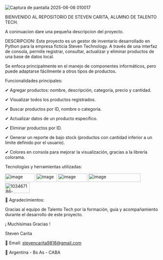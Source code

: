 ![Captura de pantalla 2025-06-06 010017](https://github.com/user-attachments/assets/a462f8f4-fb2e-4390-98e4-06f9130313a1)

BIENVENIDO AL REPOSITORIO DE STEVEN CARITA, ALUMNO DE TALENTO TECH.

A coninuacion dare una pequeña descripcion del proyecto.

DESCRIPCION: Este proyecto es un gestor de inventario desarrollado en Python para la empresa ficticia Steven Technology. A través de una interfaz de consola, permite registrar, consultar, actualizar y eliminar productos de una base de datos local.

Se enfoca principalmente en el manejo de componentes informáticos, pero puede adaptarse fácilmente a otros tipos de productos.



Funcionalidades principales:

✔ Agregar productos: nombre, descripción, categoría, precio y cantidad.

✔ Visualizar todos los productos registrados.

✔ Buscar productos por ID, nombre o categoría.

✔ Actualizar datos de un producto específico.

✔ Eliminar productos por ID.

✔ Generar un reporte de bajo stock (productos con cantidad inferior a un límite definido por el usuario).

✔ Colores en consola para mejorar la visualización, gracias a la librería colorama.



Tecnologías y herramientas utilizadas:

<img width="98" height="28" alt="image" src="https://github.com/user-attachments/assets/f6fcb404-85a1-4253-9836-1cf74c826151" />  <img width="68" height="28" alt="image" src="https://github.com/user-attachments/assets/5115d095-4272-4d76-baae-d7c52dd19d73" />  <img width="96" height="28" alt="image" src="https://github.com/user-attachments/assets/ee12c7ba-f17a-4ee2-9455-da5696fec7c7" />  <img width="171" height="28" alt="image" src="https://github.com/user-attachments/assets/4bfe491d-cd89-450a-84ef-6f24e515497a" />  <img width="80" height="33" alt="103467186-7b6a8900-4d1a-11eb-9907-491064bc8458 (2)" src="https://github.com/user-attachments/assets/22a0b859-9024-496c-aead-c8105915c877" /> 

🙌 Agradecimientos:

Gracias al equipo de Talento Tech por la formación, guía y acompañamiento durante el desarrollo de este proyecto.

¡ Muchisimas Gracias ! 

Steven Carita


📧 Email: stevencarita9818@gmail.com


📍 Argentina - Bs As - CABA
